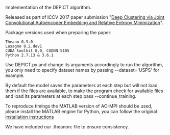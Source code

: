 Implementation of the DEPICT algorithm.

Released as part of ICCV 2017 paper submission "[Deep Clustering via Joint Convolutional Autoencoder Embedding and Relative Entropy Minimization](https://arxiv.org/abs/1704.06327)".

Package versions used when preparing the paper:

    Theano 0.9.0
    Lasagne 0.2.dev1
    CUDA toolkit 8.0, CUDNN 5105
    Python 2.7.13 & 3.6.1

Use DEPICT.py and change its arguments accordingly to run the algorithm, you only need to specify dataset names by passing --dataset='USPS' for example.

By default the model saves the parameters at each step but will not load them if the files are available, to make the program check for available files and load its parameters at each step pass --continue_training.

To reproduce timings the MATLAB version of AC-MPI should be used, please install the MATLAB engine for Python, you can follow the original [installation instructions](https://www.mathworks.com/help/matlab/matlab_external/install-the-matlab-engine-for-python.html)

We have included our .theanorc file to ensure consistency.
